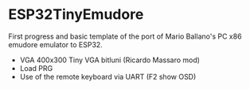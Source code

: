 # ESP32TinyEmudore
First progress and basic template of the port of Mario Ballano's PC x86 emudore emulator to ESP32.

<ul>
 <li>VGA 400x300 Tiny VGA bitluni (Ricardo Massaro mod)</li>
 <li>Load PRG</li>
 <li>Use of the remote keyboard via UART (F2 show OSD)</li>
</ul>
